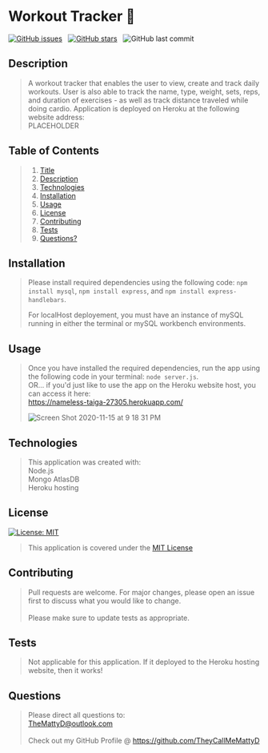 # Workout Tracker :muscle:

[![GitHub issues](https://img.shields.io/github/issues/TheyCallMeMattyD/workout-tracker?style=for-the-badge)](https://github.com/TheyCallMeMattyD/workout-tracker/issues) &nbsp;
[![GitHub stars](https://img.shields.io/github/stars/TheyCallMeMattyD/workout-tracker?style=for-the-badge)](https://github.com/TheyCallMeMattyD/workout-tracker/stargazers) &nbsp;
![GitHub last commit](https://img.shields.io/github/last-commit/theycallmemattyd/workout-tracker?style=for-the-badge)
  
## Description
>A workout tracker that enables the user to view, create and track daily workouts. User is also able to track the name, type, weight, sets, reps, and duration of exercises - as well as track distance traveled while doing cardio.  Application is deployed on Heroku at the following website address:  
>PLACEHOLDER  

>
  
## Table of Contents
>1. [Title](#Title)
>2. [Description](#Description)
>3. [Technologies](#Technologies)
>4. [Installation](#Installation)
>5. [Usage](#Usage)
>6. [License](#License)
>7. [Contributing](#Contributing)
>8. [Tests](#Tests)
>9. [Questions?](#Questions?)
  
## Installation
>Please install required dependencies using the following code: `npm install mysql`, `npm install express`, and `npm install express-handlebars`.  
>  
>For localHost deployement, you must have an instance of mySQL running in either the terminal or mySQL workbench environments.
  
## Usage
>Once you have installed the required dependencies, run the app using the following code in your terminal: `node server.js`.  
>OR... if you'd just like to use the app on the Heroku website host, you can access it here:  
>https://nameless-taiga-27305.herokuapp.com/  
>  
>![Screen Shot 2020-11-15 at 9 18 31 PM](https://user-images.githubusercontent.com/66084799/99206001-41542080-2788-11eb-820b-b4e93d0da996.png)

## Technologies
>This application was created with:  
> Node.js   
> Mongo AtlasDB  
> Heroku hosting  
  
## License
[![License: MIT](https://img.shields.io/badge/License-MIT-blue.svg)](https://opensource.org/licenses/MIT)
>This application is covered under the [MIT License](https://opensource.org/licenses/MIT)
  
## Contributing
>Pull requests are welcome. For major changes, please open an issue first to discuss what you would like to change.<br/><br/>
>Please make sure to update tests as appropriate.

## Tests
>Not applicable for this application. If it deployed to the Heroku hosting website, then it works!

  
## Questions  
>Please direct all questions to:  
TheMattyD@outlook.com<br/>  
Check out my GitHub Profile @ https://github.com/TheyCallMeMattyD  
